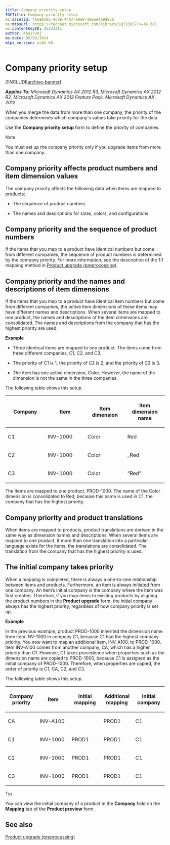 ```yaml
---
title: Company priority setup
TOCTitle: Company priority setup
ms:assetid: fa580295-4ca8-44d7-a9e0-a0eae4a9d83b
ms:mtpsurl: https://technet.microsoft.com/library/Gg723957(v=AX.60)
ms:contentKeyID: 35133311
author: Khairunj
ms.date: 05/02/2014
mtps_version: v=AX.60
---
```


# Company priority setup 


[!INCLUDE[archive-banner](includes/archive-banner.md)]


_**Applies To:** Microsoft Dynamics AX 2012 R3, Microsoft Dynamics AX 2012 R2, Microsoft Dynamics AX 2012 Feature Pack, Microsoft Dynamics AX 2012_

When you merge the data from more than one company, the priority of the companies determines which company's values take priority for the data.

Use the **Company priority setup** form to define the priority of companies.


> [!NOTE]
> <P>You must set up the company priority only if you upgrade items from more than one company.</P>



## Company priority affects product numbers and item dimension values

The company priority affects the following data when items are mapped to products:

  - The sequence of product numbers

  - The names and descriptions for sizes, colors, and configurations

## Company priority and the sequence of product numbers

If the items that you map to a product have identical numbers but come from different companies, the sequence of product numbers is determined by the company priority. For more information, see the description of the 1:1 mapping method in [Product upgrade (preprocessing)](product-upgrade-preprocessing.md).

## Company priority and the names and descriptions of item dimensions

If the items that you map to a product have identical item numbers but come from different companies, the active item dimensions of these items may have different names and descriptions. When several items are mapped to one product, the names and descriptions of the item dimensions are consolidated. The names and descriptions from the company that has the highest priority are used.

**Example**

  - Three identical items are mapped to one product. The items come from three different companies, C1, C2, and C3.

  - The priority of C1 is 1, the priority of C2 is 2, and the priority of C3 is 3.

  - The item has one active dimension, Color. However, the name of the dimension is not the same in the three companies.

The following table shows this setup.

<table>
<colgroup>
<col style="width: 25%" />
<col style="width: 25%" />
<col style="width: 25%" />
<col style="width: 25%" />
</colgroup>
<thead>
<tr class="header">
<th><p>Company</p></th>
<th><p>Item</p></th>
<th><p>Item dimension</p></th>
<th><p>Item dimension name</p></th>
</tr>
</thead>
<tbody>
<tr class="odd">
<td><p>C1</p></td>
<td><p>INV-1000</p></td>
<td><p>Color</p></td>
<td><p>Red</p></td>
</tr>
<tr class="even">
<td><p>C2</p></td>
<td><p>INV-1000</p></td>
<td><p>Color</p></td>
<td><p>_Red</p></td>
</tr>
<tr class="odd">
<td><p>C3</p></td>
<td><p>INV-1000</p></td>
<td><p>Color</p></td>
<td><p>&quot;Red&quot;</p></td>
</tr>
</tbody>
</table>


The items are mapped to one product, PROD-1000. The name of the Color dimension is consolidated to Red, because this name is used in C1, the company that has the highest priority.

## Company priority and product translations

When items are mapped to products, product translations are derived in the same way as dimension names and descriptions. When several items are mapped to one product, if more than one translation into a particular language exists for the items, the translations are consolidated. The translation from the company that has the highest priority is used.

## The initial company takes priority

When a mapping is completed, there is always a one-to-one relationship between items and products. Furthermore, an item is always initiated from one company. An item’s initial company is the company where the item was first created. Therefore, if you map items to existing products by aligning the product numbers in the **Product upgrade** form, the initial company always has the highest priority, regardless of how company priority is set up.

**Example**

In the previous example, product PROD-1000 inherited the dimension name from item INV-1000 in company C1, because C1 had the highest company priority. You now want to map an additional item, INV-A100, to PROD-1000. Item INV-A100 comes from another company, CA, which has a higher priority than C1. However, C1 takes precedence when properties such as the dimension name are copied to PROD-1000, because C1 is assigned as the initial company of PROD-1000. Therefore, when properties are copied, the order of priority is C1, CA, C2, and C3.

The following table shows this setup.

<table>
<colgroup>
<col style="width: 20%" />
<col style="width: 20%" />
<col style="width: 20%" />
<col style="width: 20%" />
<col style="width: 20%" />
</colgroup>
<thead>
<tr class="header">
<th><p>Company priority</p></th>
<th><p>Item</p></th>
<th><p>Initial mapping</p></th>
<th><p>Additional mapping</p></th>
<th><p>Initial company</p></th>
</tr>
</thead>
<tbody>
<tr class="odd">
<td><p>CA</p></td>
<td><p>INV-A100</p></td>
<td><p></p></td>
<td><p>PROD1</p></td>
<td><p>C1</p></td>
</tr>
<tr class="even">
<td><p>C1</p></td>
<td><p>INV-1000</p></td>
<td><p>PROD1</p></td>
<td><p>PROD1</p></td>
<td><p>C1</p></td>
</tr>
<tr class="odd">
<td><p>C2</p></td>
<td><p>INV-1000</p></td>
<td><p>PROD1</p></td>
<td><p>PROD1</p></td>
<td><p>C1</p></td>
</tr>
<tr class="even">
<td><p>C3</p></td>
<td><p>INV-1000</p></td>
<td><p>PROD1</p></td>
<td><p>PROD1</p></td>
<td><p>C1</p></td>
</tr>
</tbody>
</table>



> [!TIP]
> <P>You can view the initial company of a product in the <STRONG>Company</STRONG> field on the <STRONG>Mapping</STRONG> tab of the <STRONG>Product preview</STRONG> form.</P>



## See also

[Product upgrade (preprocessing)](product-upgrade-preprocessing.md)

  


